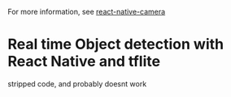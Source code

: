 For more information, see [react-native-camera](https://github.com/react-native-community/react-native-camera)

# Real time Object detection with React Native and tflite

stripped code, and probably doesnt work
